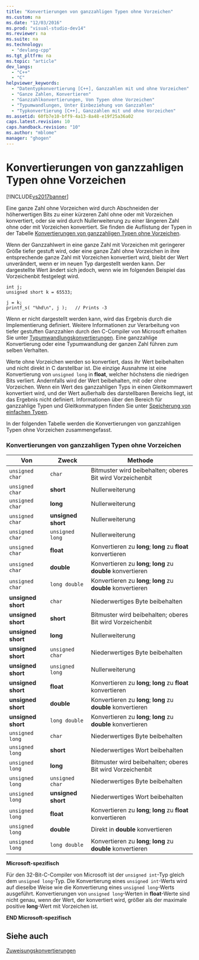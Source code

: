 ```yaml
---
title: "Konvertierungen von ganzzahligen Typen ohne Vorzeichen"
ms.custom: na
ms.date: "12/03/2016"
ms.prod: "visual-studio-dev14"
ms.reviewer: na
ms.suite: na
ms.technology: 
  - "devlang-cpp"
ms.tgt_pltfrm: na
ms.topic: "article"
dev_langs: 
  - "C++"
  - "C"
helpviewer_keywords: 
  - "Datentypkonvertierung [C++], Ganzzahlen mit und ohne Vorzeichen"
  - "Ganze Zahlen, Konvertieren"
  - "Ganzzahlkonvertierungen, Von Typen ohne Vorzeichen"
  - "Typumwandlungen, Unter Einbeziehung von Ganzzahlen"
  - "Typkonvertierung [C++], Ganzzahlen mit und ohne Vorzeichen"
ms.assetid: 60fb7e10-bff9-4a13-8a48-e19f25a36a02
caps.latest.revision: 10
caps.handback.revision: "10"
ms.author: "mblome"
manager: "ghogen"
---
```

# Konvertierungen von ganzzahligen Typen ohne Vorzeichen
[!INCLUDE[vs2017banner](../assembler/inline/includes/vs2017banner.md)]

Eine ganze Zahl ohne Vorzeichen wird durch Abschneiden der höherwertigen Bits zu einer kürzeren Zahl ohne oder mit Vorzeichen konvertiert, oder sie wird durch Nullerweiterung zu einer längeren Zahl ohne oder mit Vorzeichen konvertiert. Sie finden die Auflistung der Typen in der Tabelle [Konvertierungen von ganzzahligen Typen ohne Vorzeichen](#_clang_table_4..3).  
  
 Wenn der Ganzzahlwert in eine ganze Zahl mit Vorzeichen mit geringerer Größe tiefer gestuft wird, oder eine ganze Zahl ohne Vorzeichen in ihre entsprechende ganze Zahl mit Vorzeichen konvertiert wird, bleibt der Wert unverändert, wenn er im neuen Typ dargestellt werden kann.  Der dargestellte Wert ändert sich jedoch, wenn wie im folgenden Beispiel das Vorzeichenbit festgelegt wird.  
  
```  
int j;  
unsigned short k = 65533;  
  
j = k;  
printf_s( "%hd\n", j );   // Prints -3  
```  
  
 Wenn er nicht dargestellt werden kann, wird das Ergebnis durch die Implementierung definiert.  Weitere Informationen zur Verarbeitung von tiefer gestuften Ganzzahlen durch den C\-Compiler von Microsoft erhalten Sie unter [Typumwandlungskonvertierungen](../c-language/type-cast-conversions.md).  Eine ganzzahlige Konvertierung oder eine Typumwandlung der ganzen Zahl führen zum selben Verhalten.  
  
 Werte ohne Vorzeichen werden so konvertiert, dass ihr Wert beibehalten und nicht direkt in C darstellbar ist.  Die einzige Ausnahme ist eine Konvertierung von `unsigned long` in **float**, welcher höchstens die niedrigen Bits verliert.  Andernfalls wird der Wert beibehalten, mit oder ohne Vorzeichen.  Wenn ein Wert des ganzzahligen Typs in einen Gleitkommawert konvertiert wird, und der Wert außerhalb des darstellbaren Bereichs liegt, ist das Ergebnis nicht definiert. Informationen über den Bereich für ganzzahlige Typen und Gleitkommatypen finden Sie unter [Speicherung von einfachen Typen](../c-language/storage-of-basic-types.md).  
  
 In der folgenden Tabelle werden die Konvertierungen von ganzzahligen Typen ohne Vorzeichen zusammengefasst.  
  
### Konvertierungen von ganzzahligen Typen ohne Vorzeichen  
  
|Von|Zweck|Methode|  
|---------|-----------|-------------|  
|`unsigned char`|`char`|Bitmuster wird beibehalten; oberes Bit wird Vorzeichenbit|  
|`unsigned char`|**short**|Nullerweiterung|  
|`unsigned char`|**long**|Nullerweiterung|  
|`unsigned char`|**unsigned short**|Nullerweiterung|  
|`unsigned char`|`unsigned long`|Nullerweiterung|  
|`unsigned char`|**float**|Konvertieren zu **long**; **long** zu **float** konvertieren|  
|`unsigned char`|**double**|Konvertieren zu **long**; **long** zu **double** konvertieren|  
|`unsigned char`|`long double`|Konvertieren zu **long**; **long** zu **double** konvertieren|  
|**unsigned short**|`char`|Niederwertiges Byte beibehalten|  
|**unsigned short**|**short**|Bitmuster wird beibehalten; oberes Bit wird Vorzeichenbit|  
|**unsigned short**|**long**|Nullerweiterung|  
|**unsigned short**|`unsigned char`|Niederwertiges Byte beibehalten|  
|**unsigned short**|`unsigned long`|Nullerweiterung|  
|**unsigned short**|**float**|Konvertieren zu **long**; **long** zu **float** konvertieren|  
|**unsigned short**|**double**|Konvertieren zu **long**; **long** zu **double** konvertieren|  
|**unsigned short**|`long double`|Konvertieren zu **long**; **long** zu **double** konvertieren|  
|`unsigned long`|`char`|Niederwertiges Byte beibehalten|  
|`unsigned long`|**short**|Niederwertiges Wort beibehalten|  
|`unsigned long`|**long**|Bitmuster wird beibehalten; oberes Bit wird Vorzeichenbit|  
|`unsigned long`|`unsigned char`|Niederwertiges Byte beibehalten|  
|`unsigned long`|**unsigned short**|Niederwertiges Wort beibehalten|  
|`unsigned long`|**float**|Konvertieren zu **long**; **long** zu **float** konvertieren|  
|`unsigned long`|**double**|Direkt in **double** konvertieren|  
|`unsigned long`|`long double`|Konvertieren zu **long**; **long** zu **double** konvertieren|  
  
 **Microsoft\-spezifisch**  
  
 Für den 32\-Bit\-C\-Compiler von Microsoft ist der `unsigned int`\-Typ gleich dem `unsigned long`\-Typ.  Die Konvertierung eines `unsigned int`\-Werts wird auf dieselbe Weise wie die Konvertierung eines `unsigned long`\-Werts ausgeführt.  Konvertierungen von `unsigned long`\-Werten in **float**\-Werte sind nicht genau, wenn der Wert, der konvertiert wird, größer als der maximale positive **long**\-Wert mit Vorzeichen ist.  
  
 **END Microsoft\-spezifisch**  
  
## Siehe auch  
 [Zuweisungskonvertierungen](../c-language/assignment-conversions.md)